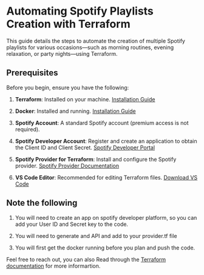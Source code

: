 # Automating Spotify Playlists Creation with Terraform

This guide details the steps to automate the creation of multiple Spotify playlists for various occasions—such as morning routines, evening relaxation, or party nights—using Terraform.

## Prerequisites

Before you begin, ensure you have the following:

1. **Terraform**: Installed on your machine. [Installation Guide](https://learn.hashicorp.com/tutorials/terraform/install-cli)

2. **Docker**: Installed and running. [Installation Guide](https://docs.docker.com/get-docker/)

3. **Spotify Account**: A standard Spotify account (premium access is not required).

4. **Spotify Developer Account**: Register and create an application to obtain the Client ID and Client Secret. [Spotify Developer Portal](https://developer.spotify.com/dashboard/applications)

5. **Spotify Provider for Terraform**: Install and configure the Spotify provider. [Spotify Provider Documentation](https://registry.terraform.io/providers/conradludgate/spotify/latest/docs)

6. **VS Code Editor**: Recommended for editing Terraform files. [Download VS Code](https://code.visualstudio.com/)

## Note the following

1. You will need to create an app on spotify developer platform, so you can add your User ID and Secret key to the code. 

2. You will need to generate and API and add to your provider.tf file 

3. You will first get the docker running before you plan and push the code.

 Feel free to reach out, you can also Read through the [Terraform documentation](https://developer.hashicorp.com/terraform/tutorials/community-providers/spotify-playlist) for more informartion.